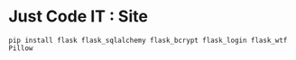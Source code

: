 # Just Code IT : Site

```shell
pip install flask flask_sqlalchemy flask_bcrypt flask_login flask_wtf Pillow
```
